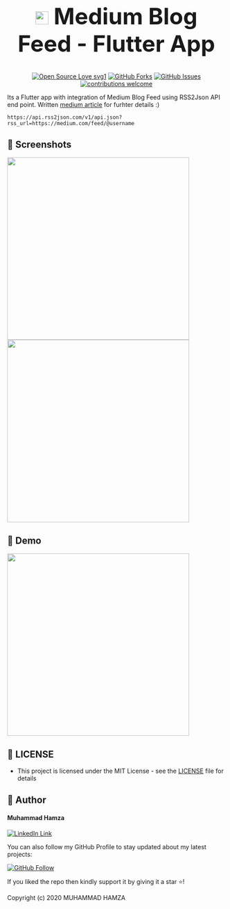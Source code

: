 <h1 align="center" style="font-size: 52px;" ><img height=30 src="https://img.icons8.com/ios-filled/250/000000/medium-monogram--v1.png"> Medium Blog Feed - Flutter App</h1>

<div align="center">

[![Open Source Love svg1](https://badges.frapsoft.com/os/v1/open-source.svg?v=103)](#)
[![GitHub Forks](https://img.shields.io/github/forks/saadhaxxan/Car_Game_Python_Pygame.svg?style=social&label=Fork&maxAge=2592000)](https://github.com/m-hamzashakeel/Medium-Blog-Feed-Flutter-App/fork)
[![GitHub Issues](https://img.shields.io/github/issues/saadhaxxan/Car_Game_Python_Pygame.svg?style=flat&label=Issues&maxAge=2592000)](https://github.com/m-hamzashakeel/Medium-Blog-Feed-Flutter-App/issues)
[![contributions welcome](https://img.shields.io/badge/contributions-welcome-brightgreen.svg?style=flat&label=Contributions&colorA=red&colorB=black	)](#)

</div>

Its a Flutter app with integration of Medium Blog Feed using RSS2Json API end point. Written <a href="https://mhamzadev.medium.com/integrate-medium-blog-feed-in-flutter-app-mvc-architecture-3e0b3c90bfa3">medium article</a> for furhter details :)

`https://api.rss2json.com/v1/api.json?rss_url=https://medium.com/feed/@username`

## 📱 Screenshots

<img height="420px" src="https://user-images.githubusercontent.com/43790152/112730406-2faf3080-8f53-11eb-9963-9b15a06ed9a7.jpeg"> <img height="420px" src="https://user-images.githubusercontent.com/43790152/112730408-3178f400-8f53-11eb-9645-55038f6e7d4a.jpeg">

## 👀 Demo

<img height="420px" src="https://user-images.githubusercontent.com/43790152/112730422-4b1a3b80-8f53-11eb-9027-54f2e4d1c15c.gif">

## 🔑 LICENSE
- This project is licensed under the MIT License - see the [LICENSE](LICENSE.md) file for details

## 🧑 Author

#### Muhammad Hamza
[![LinkedIn Link](https://img.shields.io/badge/Connect-Hamza-blue.svg?logo=linkedin&longCache=true&style=social&label=Connect
)](https://www.linkedin.com/in/mhamzadev)

You can also follow my GitHub Profile to stay updated about my latest projects:

[![GitHub Follow](https://img.shields.io/badge/Connect-Hamza-blue.svg?logo=Github&longCache=true&style=social&label=Follow)](https://github.com/m-hamzashakeel)

If you liked the repo then kindly support it by giving it a star ⭐!

Copyright (c) 2020 MUHAMMAD HAMZA